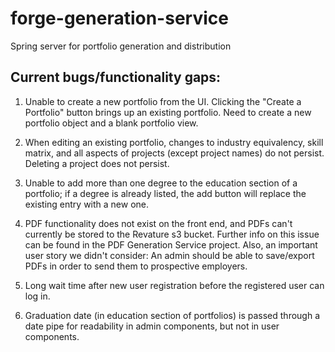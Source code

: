 # forge-generation-service
Spring server for portfolio generation and distribution

## Current bugs/functionality gaps:

1) Unable to create a new portfolio from the UI. Clicking the "Create a Portfolio" button brings up an existing portfolio. Need to create a new portfolio object and a blank portfolio view.

2) When editing an existing portfolio, changes to industry equivalency, skill matrix, and all aspects of projects (except project names) do not persist. Deleting a project does not persist.

3) Unable to add more than one degree to the education section of a portfolio; if a degree is already listed, the add button will replace the existing entry with a new one.

4) PDF functionality does not exist on the front end, and PDFs can't currently be stored to the Revature s3 bucket. Further info on this issue can be found in the PDF Generation Service project. Also, an important user story we didn't consider: An admin should be able to save/export PDFs in order to send them to prospective employers.

5) Long wait time after new user registration before the registered user can log in.

6) Graduation date (in education section of portfolios) is passed through a date pipe for readability in admin components, but not in user components.

